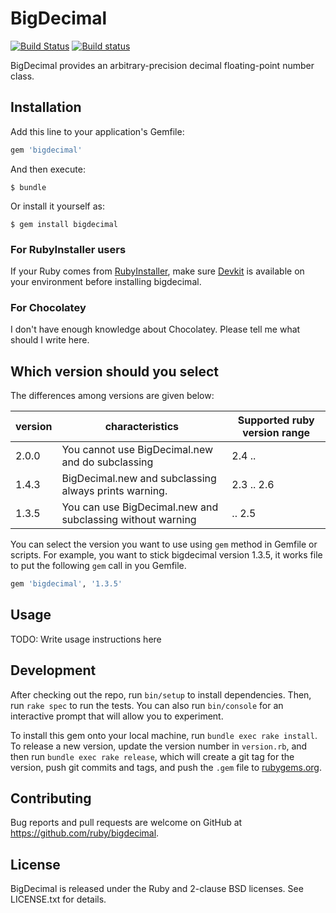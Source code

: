 # BigDecimal

[![Build Status](https://travis-ci.org/ruby/bigdecimal.svg?branch=master)](https://travis-ci.org/ruby/bigdecimal)
[![Build status](https://ci.appveyor.com/api/projects/status/4j596bhldmmtcjpf/branch/master?svg=true)](https://ci.appveyor.com/project/ruby/bigdecimal/branch/master)

BigDecimal provides an arbitrary-precision decimal floating-point number class.

## Installation

Add this line to your application's Gemfile:

```ruby
gem 'bigdecimal'
```

And then execute:

    $ bundle

Or install it yourself as:

    $ gem install bigdecimal

### For RubyInstaller users

If your Ruby comes from [RubyInstaller](https://rubyinstaller.org/), make sure [Devkit](https://github.com/oneclick/rubyinstaller/wiki/Development-Kit) is available on your environment before installing bigdecimal.

### For Chocolatey

I don't have enough knowledge about Chocolatey.  Please tell me what should I write here.

## Which version should you select

The differences among versions are given below:

| version | characteristics | Supported ruby version range |
| ------- | --------------- | ----------------------- |
| 2.0.0   | You cannot use BigDecimal.new and do subclassing | 2.4 .. |
| 1.4.3   | BigDecimal.new and subclassing always prints warning. | 2.3 .. 2.6 |
| 1.3.5   | You can use BigDecimal.new and subclassing without warning | .. 2.5 |

You can select the version you want to use using `gem` method in Gemfile or scripts.
For example, you want to stick bigdecimal version 1.3.5, it works file to put the following `gem` call in you Gemfile.

```ruby
gem 'bigdecimal', '1.3.5'
```

## Usage

TODO: Write usage instructions here

## Development

After checking out the repo, run `bin/setup` to install dependencies.
Then, run `rake spec` to run the tests.
You can also run `bin/console` for an interactive prompt that
will allow you to experiment.

To install this gem onto your local machine, run `bundle exec rake install`.
To release a new version, update the version number in `version.rb`,
and then run `bundle exec rake release`,
which will create a git tag for the version, push git commits and tags,
and push the `.gem` file to [rubygems.org](https://rubygems.org).

## Contributing

Bug reports and pull requests are welcome on GitHub at https://github.com/ruby/bigdecimal.

## License

BigDecimal is released under the Ruby and 2-clause BSD licenses.
See LICENSE.txt for details.
